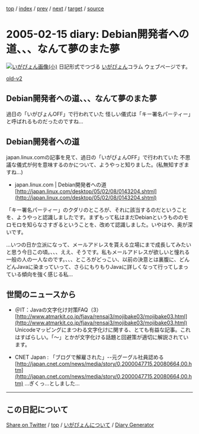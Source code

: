 [top](https://igapyon.github.io/diary/) 
 / [index](https://igapyon.github.io/diary/2005/index.html) 
 / [prev](https://igapyon.github.io/diary/2005/ig050214.html) 
 / [next](https://igapyon.github.io/diary/2005/ig050216.html) 
 / [target](https://igapyon.github.io/diary/2005/ig050215.html) 
 / [source](https://github.com/igapyon/diary/blob/gh-pages/2005/ig050215.html.src.md) 

2005-02-15 diary: Debian開発者への道、、、なんて夢のまた夢
=====================================================================================================
[![いがぴょん画像(小)](https://igapyon.github.io/diary/images/iga200306s.jpg "いがぴょん")](https://igapyon.github.io/diary/memo/memoigapyon.html) 日記形式でつづる [いがぴょん](https://igapyon.github.io/diary/memo/memoigapyon.html)コラム ウェブページです。

[old-v2](ig050215-orig.html)

## Debian開発者への道、、、なんて夢のまた夢

過日の「いがぴょんOFF」で行われていた 怪しい儀式は「キー署名パーティー」と呼ばれるものだったのですね…


## Debian開発者への道

japan.linux.comの記事を見て、過日の「いがぴょんOFF」で行われていた 不思議な儀式が何を意味するのかについて、ようやっと知りました。(私無知すぎますね…)

* japan.linux.com | Debian開発者への道
  [http://japan.linux.com/desktop/05/02/08/0143204.shtml](http://japan.linux.com/desktop/05/02/08/0143204.shtml)

「キー署名パーティー」のクダリのところが、それに該当するのだということを、ようやっと認識しましたです。まずもって私はまだDebianというもののモロモロを知らなさすぎるということを、改めて認識しました。いやはや、奥が深いです。

…いつの日か立派になって、メールアドレスを貰える立場にまで成長してみたいと思う今日この頃。、、、ええ、そうです。私もメールアドレスが欲しいと憧れる一般の人の一人なのです。、、、ところがどっこい、以前の決意とは裏腹に、どんどんJavaに染まっていって、さらにもりもりJavaに詳しくなって行ってしまっている傾向を強く感じる私…

## 世間のニュースから

* ＠IT：Javaの文字化け対策FAQ（3）
  [http://www.atmarkit.co.jp/fjava/rensai3/mojibake03/mojibake03.html](http://www.atmarkit.co.jp/fjava/rensai3/mojibake03/mojibake03.html)
  Unicodeマッピングにまつわる文字化けに関する、とても有益な記事。これはすばらしい。「～」とかが文字化ける話題と回避策が適切に解説されています。
  
* CNET Japan : 「ブログで解雇された」--元グーグル社員認める
  [http://japan.cnet.com/news/media/story/0,2000047715,20080664,00.htm](http://japan.cnet.com/news/media/story/0,2000047715,20080664,00.htm)
  …ぎくっ…としました…

----------------------------------------------------------------------------------------------------

## この日記について

[Share on Twitter](https://twitter.com/intent/tweet?hashtags=igapyon%2Cdiary%2C%E3%81%84%E3%81%8C%E3%81%B4%E3%82%87%E3%82%93&text=Debian%E9%96%8B%E7%99%BA%E8%80%85%E3%81%B8%E3%81%AE%E9%81%93%E3%80%81%E3%80%81%E3%80%81%E3%81%AA%E3%82%93%E3%81%A6%E5%A4%A2%E3%81%AE%E3%81%BE%E3%81%9F%E5%A4%A2&url=https%3A%2F%2Figapyon.github.io%2Fdiary%2F2005%2Fig050215.html) / [top](../index.html/) / [いがぴょんについて](https://igapyon.github.io/diary/memo/memoigapyon.html) / [Diary Generator](https://github.com/igapyon/igapyonv3)
